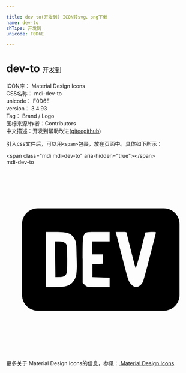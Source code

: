 ```yaml
---

title: dev to(开发到) ICON转svg、png下载
name: dev-to
zhTips: 开发到
unicode: F0D6E

---
```


# dev-to  <small style="font-size: 60%;font-weight: 100">开发到</small>


<div class="detail-page">
<p>
<span>
ICON库：
<span class="badge-secondary badge">Material Design Icons</span> 
</span>
<br/>
<span>
CSS名称：
<span class="badge-secondary badge">mdi-dev-to</span> 
</span>
<br/>
<span>
unicode：
<span class="badge-secondary badge">F0D6E</span> 
</span>
<br/>
<span>
version：
<span class="badge-secondary badge">3.4.93</span> 
</span>
<br/>
<span>Tag：
<span class="badge-light badge">Brand / Logo</span>
</span>
<br/>
<span>图标来源/作者：<span class="badge-light badge">Contributors</span></span> 
<br/>
<span class="zh-detail">中文描述：<span class="badge-primary badge">开发到</span><span class="help-link"><span>帮助改进</span>(<a href="https://gitee.com/liuwave/icon-helper/edit/master/json/material/dev-to.json" target="_blank" rel="noopener noreferrer">gitee</a><a href="https://github.com/liuwave/icon-helper/edit/master/json/material/dev-to.json" target="_blank" rel="noopener noreferrer">github</a></span>)</span><br/>
</p>
</div>
<div class="alert alert-dark">
  <i class="mdi mdi-dev-to mdi-48px"></i>
  <i class="mdi mdi-dev-to mdi-36px"></i>
  <i class="mdi mdi-dev-to mdi-24px"></i>
  <i class="mdi mdi-dev-to mdi-18px"></i>
</div>
<div>
  <p>引入css文件后，可以用<code>&lt;span&gt;</code>包裹，放在页面中。具体如下所示：    
  </p>
  <div class="alert alert-primary" style="font-size: 14px">
    &lt;span class="mdi mdi-dev-to" aria-hidden="true"&gt;&lt;/span&gt;
    <copy-btn content='<span class="mdi mdi-dev-to" aria-hidden="true"></span>'></copy-btn>
  </div>
  <div class="alert alert-secondary">
    <i class="mdi mdi-dev-to"
    style="font-size: 24px"
    aria-hidden="true"></i> mdi-dev-to
    <copy-btn content="mdi-dev-to" btn-title="复制图标名称"></copy-btn>
  </div>
</div>
<div id="svg" class="svg-wrap">
<svg xmlns="http://www.w3.org/2000/svg" viewBox="0 0 24 24"><path d="M7.73 11.93C7.73 13.65 7.71 13.76 7.5 14C7.31 14.17 7.12 14.23 6.74 14.23L6.23 14.24L6.2 11.97L6.18 9.7H6.7C7.05 9.7 7.3 9.77 7.47 9.91C7.71 10.12 7.73 10.16 7.73 11.93M22 7.5V16.5C22 17.61 21.11 18.5 20 18.5H4C2.89 18.5 2 17.61 2 16.5V7.5C2 6.39 2.89 5.5 4 5.5H20C21.11 5.5 22 6.39 22 7.5M8.93 11.73C8.9 9.89 8.88 9.74 8.64 9.34C8.24 8.66 7.79 8.5 6.28 8.5H5V15.5H6.21C7.54 15.5 8.1 15.33 8.5 14.79C8.91 14.26 9 13.81 8.93 11.73M13.12 8.5H11.64C10.15 8.5 10.14 8.5 9.93 8.78S9.7 9.21 9.7 12V14.96L9.97 15.23C10.22 15.5 10.28 15.5 11.68 15.5H13.12V14.31L12.03 14.27L10.93 14.24V12.6L11.61 12.57L12.27 12.53V11.34H10.88V9.7H13.12V8.5M19 8.56C19 8.5 18.7 8.5 18.34 8.5L17.66 8.56L17.07 10.91C16.69 12.39 16.45 13.18 16.4 13.04C16.32 12.77 15.26 8.6 15.26 8.55C15.26 8.5 14.95 8.5 14.58 8.5H13.89L14.3 10.05C14.5 10.92 14.89 12.33 15.11 13.2C15.45 14.55 15.57 14.85 15.86 15.14C16.06 15.36 16.31 15.5 16.47 15.5C16.8 15.5 17.23 15.16 17.37 14.77C17.5 14.5 19 8.69 19 8.56Z" /></svg>
</div>
<detail full-name='mdi-dev-to'></detail>
    
<div><p>更多关于 Material Design Icons的信息，参见：<a target="_blank" href="https://iconhelper.cn/material.html"> Material Design Icons</a>
</p></div>

